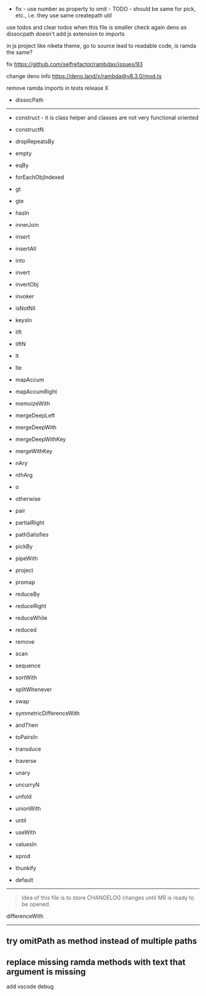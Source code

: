 - fix - use number as property to omit - TODO - should be same for pick, etc., i.e. they use same createpath util


use todos and clear todos when this file is smaller
check again deno as dissocpath doesn't add js extension to imports

in js project like niketa theme, go to source lead to readable code, is ramda the same?

fix https://github.com/selfrefactor/rambdax/issues/93

change deno info https://deno.land/x/rambda@v8.3.0/mod.ts

remove ramda imports in tests
release X

- dissocPath

---
- construct - it is class helper and classes are not very functional oriented
- constructN

- dropRepeatsBy
- empty
- eqBy
- forEachObjIndexed
- gt
- gte
- hasIn

- innerJoin
- insert
- insertAll
- into
- invert
- invertObj
- invoker
- isNotNil

- keysIn
- lift
- liftN
- lt
- lte
- mapAccum
- mapAccumRight
- memoizeWith
- mergeDeepLeft
- mergeDeepWith
- mergeDeepWithKey
- mergeWithKey

- nAry
- nthArg
- o
- otherwise
- pair
- partialRight
- pathSatisfies
- pickBy
- pipeWith
- project
- promap

- reduceBy
- reduceRight
- reduceWhile
- reduced
- remove
- scan
- sequence
- sortWith
- splitWhenever
- swap
- symmetricDifferenceWith

- andThen
- toPairsIn
- transduce
- traverse
- unary
- uncurryN
- unfold
- unionWith
- until
- useWith
- valuesIn
- xprod
- thunkify
- default
---
> Idea of this file is to store CHANGELOG changes until MR is ready to be opened.

differenceWith

---
try omitPath as method instead of multiple paths
---
replace missing ramda methods with text that argument is missing
---
add vscode debug